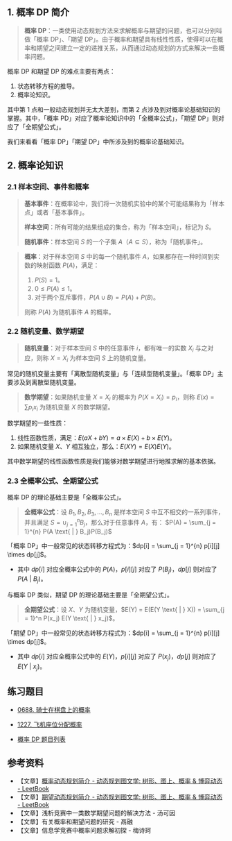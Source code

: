## 1. 概率 DP 简介

> **概率 DP**：一类使用动态规划方法来求解概率与期望的问题，也可以分别叫做「概率 DP」、「期望 DP」。由于概率和期望具有线性性质，使得可以在概率和期望之间建立一定的递推关系，从而通过动态规划的方式来解决一些概率问题。

概率 DP 和期望 DP 的难点主要有两点：

1. 状态转移方程的推导。
2. 概率论知识。

其中第 $1$ 点和一般动态规划并无太大差别，而第 $2$ 点涉及到对概率论基础知识的掌握。其中，「概率 PD」对应了概率论知识中的「全概率公式」，「期望 DP」则对应了「全期望公式」。

我们来看看「概率 DP」「期望 DP」中所涉及到的概率论基础知识。

## 2. 概率论知识

### 2.1 样本空间、事件和概率

> **基本事件**：在概率论中，我们将一次随机实验中的某个可能结果称为「样本点」或者「基本事件」。
>
> **样本空间**：所有可能的结果组成的集合，称为「样本空间」，标记为 $S$。
>
> **随机事件**：样本空间 $S$ 的一个子集 $A$（$A \subseteq S$），称为「随机事件」。

> **概率**：对于样本空间 $S$ 中的每一个随机事件 $A$，如果都存在一种时间到实数的映射函数 $P(A)$，满足：
>
> 1. $P(S) = 1$。
>2. $0 \le P(A) \le 1$。
> 3. 对于两个互斥事件，$P(A \cup B) = P(A) + P(B)$。
>
> 则称 $P(A)$ 为随机事件 $A$ 的概率。

### 2.2 随机变量、数学期望

> **随机变量**：对于样本空间 $S$ 中的任意事件 $i$，都有唯一的实数 $X_i$ 与之对应，则称 $X = X_i$ 为样本空间 $S$ 上的随机变量。

常见的随机变量主要有「离散型随机变量」与「连续型随机变量」。「概率 DP」主要涉及到离散型随机变量。

> **数学期望**：如果随机变量 $X = X_i$ 的概率为 $P(X = X_i) = p_i$，则称 $E(x) = \sum p_ix_i$ 为随机变量 $X$ 的数学期望。

数学期望的一些性质：

1. 线性函数性质，满足：$E(aX + bY) = a \times E(X) + b \times E(Y)$。
2. 如果随机变量 $X$、$Y$ 相互独立，那么：$E(XY) = E(X)E(Y)$。

其中数学期望的线性函数性质是我们能够对数学期望进行地推求解的基本依据。

### 2.3 全概率公式、全期望公式

概率 DP 的理论基础主要是「全概率公式」。

> **全概率公式**：设 $B_1, B_2, B_3, …, B_n$ 是样本空间 $S$ 中互不相交的一系列事件，并且满足 $S = \cup_{j = 1}^n B_j$，那么对于任意事件 $A$，有： $P(A) = \sum_{j = 1}^{n} P(A \text{ | } B_j)P(B_j)$

「概率 DP」中一般常见的状态转移方程式为：$dp[i] = \sum_{j = 1}^{n} p[i][j] \times dp[j]$。

- 其中 $dp[i]$ 对应全概率公式中的 $P(A)$，$p[i][j]$ 对应了 $P(B_j)$，$dp[j]$ 则对应了 $P(A \text{ | } B_j)$。

与概率 DP 类似，期望 DP 的理论基础主要是「全期望公式」。

> **全期望公式**：设 $X$、$Y$ 为随机变量，$E(Y) = E(E(Y \text{ | } X)) = \sum_{j = 1}^n P(x_j) E(Y \text{ | } x_j)$。

「期望 DP」中一般常见的状态转移方程式为：$dp[i] = \sum_{j = 1}^{n} p[i][j] \times dp[j]$。

- 其中 $dp[i]$ 对应全概率公式中的 $E(Y)$，$p[i][j]$ 对应了 $P(x_j)$，$dp[j]$ 则对应了 $E(Y \text{ | } x_j)$。

## 练习题目

- [0688. 骑士在棋盘上的概率](https://github.com/ITCharge/AlgoNote/tree/main/docs/solutions/0600-0699/knight-probability-in-chessboard.md)
- [1227. 飞机座位分配概率](https://github.com/ITCharge/AlgoNote/tree/main/docs/solutions/1200-1299/airplane-seat-assignment-probability.md)

- [概率 DP 题目列表](https://github.com/ITCharge/AlgoNote/tree/main/docs/00_preface/00_06_categories_list.md#%E6%A6%82%E7%8E%87-dp-%E9%A2%98%E7%9B%AE)

## 参考资料

- 【文章】[概率动态规划简介 - 动态规划图文学: 树形、图上、概率 & 博弈动态 - LeetBook](https://leetcode.cn/leetbook/read/dynamic-programming-3-plus/nmnp61/)
- 【文章】[期望动态规划简介 - 动态规划图文学: 树形、图上、概率 & 博弈动态 - LeetBook](https://leetcode.cn/leetbook/read/dynamic-programming-3-plus/nmwjt6/)
- 【文章】浅析竞赛中一类数学期望问题的解决方法 - 汤可因
- 【文章】有关概率和期望问题的研究 - 鬲融
- 【文章】信息学竞赛中概率问题求解初探 - 梅诗珂